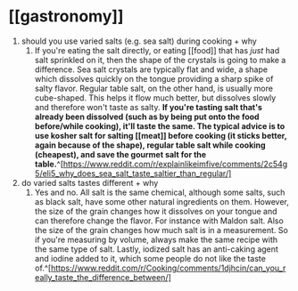 # [[gastronomy]]
1. should you use varied salts (e.g. sea salt) during cooking + why
	1. If you're eating the salt directly, or eating [[food]] that has _just_ had salt sprinkled on it, then the shape of the crystals is going to make a difference. Sea salt crystals are typically flat and wide, a shape which dissolves quickly on the tongue providing a sharp spike of salty flavor. Regular table salt, on the other hand, is usually more cube-shaped. This helps it flow much better, but dissolves slowly and therefore won't taste as salty. **If you're tasting salt that's already been dissolved (such as by being put onto the food before/while cooking), it'll taste the same. The typical advice is to use kosher salt for salting [[meat]] before cooking (it sticks better, again because of the shape), regular table salt while cooking (cheapest), and save the gourmet salt for the table.**^[https://www.reddit.com/r/explainlikeimfive/comments/2c54g5/eli5_why_does_sea_salt_taste_saltier_than_regular/]
2. do varied salts tastes different + why
	1. Yes and no. All salt is the same chemical, although some salts, such as black salt, have some other natural ingredients on them. However, the size of the grain changes how it dissolves on your tongue and can therefore change the flavor. For instance with Maldon salt. Also the size of the grain changes how much salt is in a measurement. So if you're measuring by volume, always make the same recipe with the same type of salt. Lastly, iodized salt has an anti-caking agent and iodine added to it, which some people do not like the taste of.^[https://www.reddit.com/r/Cooking/comments/1djhcin/can_you_really_taste_the_difference_between/]
